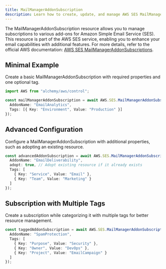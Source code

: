 ```yaml
---
title: MailManagerAddonSubscription
description: Learn how to create, update, and manage AWS SES MailManagerAddonSubscriptions using Alchemy Cloud Control.
---
```


The MailManagerAddonSubscription resource allows you to manage subscriptions to various add-ons for Amazon Simple Email Service (SES). This resource is part of the AWS SES service, enabling you to enhance your email capabilities with additional features. For more details, refer to the official AWS documentation: [AWS SES MailManagerAddonSubscriptions](https://docs.aws.amazon.com/ses/latest/userguide/).

## Minimal Example

Create a basic MailManagerAddonSubscription with required properties and one optional tag.

```ts
import AWS from "alchemy/aws/control";

const mailManagerAddonSubscription = await AWS.SES.MailManagerAddonSubscription("basicSubscription", {
  AddonName: "EmailAnalytics",
  Tags: [{ Key: "Environment", Value: "Production" }]
});
```

## Advanced Configuration

Configure a MailManagerAddonSubscription with additional properties, such as adopting an existing resource.

```ts
const advancedAddonSubscription = await AWS.SES.MailManagerAddonSubscription("advancedSubscription", {
  AddonName: "EmailDeliverability",
  adopt: true, // Adopt existing resource if it already exists
  Tags: [
    { Key: "Service", Value: "Email" },
    { Key: "Team", Value: "Marketing" }
  ]
});
```

## Subscription with Multiple Tags

Create a subscription while categorizing it with multiple tags for better resource management.

```ts
const taggedAddonSubscription = await AWS.SES.MailManagerAddonSubscription("taggedSubscription", {
  AddonName: "SpamProtection",
  Tags: [
    { Key: "Purpose", Value: "Security" },
    { Key: "Owner", Value: "DevOps" },
    { Key: "Project", Value: "EmailCampaign" }
  ]
});
```